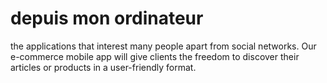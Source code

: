 # depuis mon ordinateur
the applications that interest many people apart from social networks. Our e-commerce mobile app will give clients the freedom to discover their articles or products in a user-friendly format.
